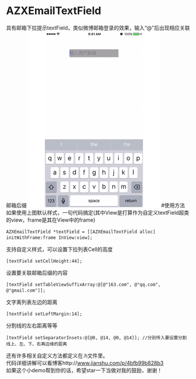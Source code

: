 # AZXEmailTextField
具有邮箱下拉提示textField，类似微博邮箱登录的效果，输入“@”后出现相应关联邮箱后缀 
![image](https://github.com/XinStar1/AZXEmailTextField/blob/master/textFieldResult.gif)
#使用方法
如果使用上图默认样式，一句代码搞定(其中View是打算作为自定义textField超类的view，frame是其在View中的frame)
```
AZXEmailTextField *textField = [[AZXEmailTextField alloc] initWithFrame:frame InView:view];
```
支持自定义样式，可以设置下拉列表Cell的高度
```
[textField setCellHeight:44];
```
设置要关联邮箱后缀的内容
```
[textField setTableViewSuffixArray:@[@"163.com", @"qq.com", @"gmail.com"]];
```
文字离列表左边的距离
```
[textField setLeftMargin:14];
```
分割线的左右距离等等
```
[textField setSeparatorInsets:@[@0, @14, @0, @14]]; //分别传入要设置分割线上、左、下、右离边缘的距离
```
还有许多相关自定义方法都定义在.h文件里。   
代码详细讲解可以看博客http://www.jianshu.com/p/4bfb99b828b3    
如果这个小demo帮到你的话，希望star一下当做对我的鼓励，谢谢！
